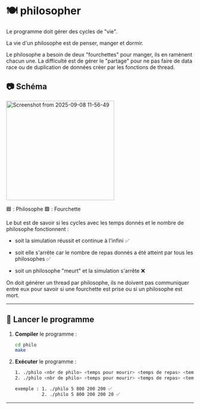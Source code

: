 # 🍽️ philosopher

Le programme doit gérer des cycles de "vie".

La vie d'un philosophe est de penser, manger et dormir.

Le philosophe a besoin de deux "fourchettes" pour manger, ils en ramènent chacun une. La difficulté est de gérer le "partage" pour ne pas faire de data race ou de duplication de données créer par les fonctions de thread.

## 📷 Schéma

<img width="290" height="267" alt="Screenshot from 2025-09-08 11-56-49" src="https://github.com/user-attachments/assets/08aedf49-5f20-4026-8426-656f99e46e14" />

🟦 : Philosophe
🟪 : Fourchette


Le but est de savoir si les cycles avec les temps donnés et le nombre de philosophe fonctionnent :

- soit la simulation réussit et continue à l'infini ✅

- soit elle s'arrête car le nombre de repas donnés a été atteint par tous les philosophes ✅

- soit un philosophe "meurt" et la simulation s'arrête ❌

On doit générer un thread par philosophe, ils ne doivent pas communiquer entre eux pour savoir si une fourchette est prise ou si un philosophe est mort.

---

## 🚀 Lancer le programme

1. **Compiler** le programme :
   ```bash
   cd philo
   make
   ```

2. **Exécuter** le programme :
   ```bash
   1. ./philo <nbr de philo> <temps pour mourir> <temps de repas> <temps de sommeil>
   2. ./philo <nbr de philo> <temps pour mourir> <temps de repas> <temps de sommeil> <nbr de repas>

   exemple : 1. ./philo 5 800 200 200 ✅
             2. ./philo 5 800 200 200 20 ✅
   ```

---

